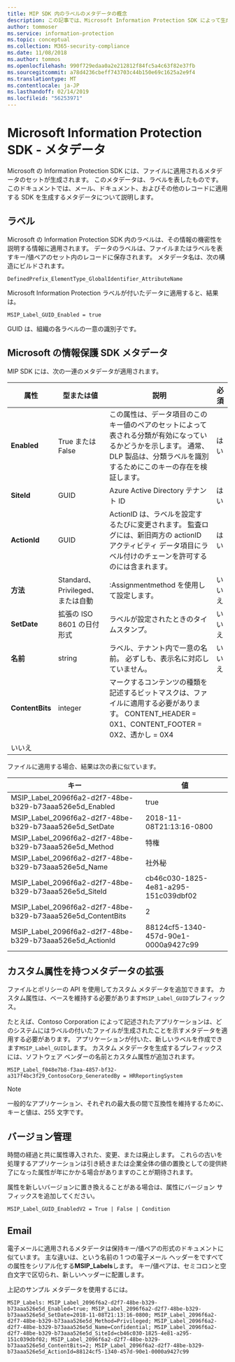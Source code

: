 ```yaml
---
title: MIP SDK 内のラベルのメタデータの概念
description: この記事では、Microsoft Information Protection SDK によって生成されるメタデータを理解できます。
author: tommoser
ms.service: information-protection
ms.topic: conceptual
ms.collection: M365-security-compliance
ms.date: 11/08/2018
ms.author: tommos
ms.openlocfilehash: 990f729edaa0a2e212812f84fc5a4c63f82e37fb
ms.sourcegitcommit: a78d4236cbeff743703c44b150e69c1625a2e9f4
ms.translationtype: MT
ms.contentlocale: ja-JP
ms.lasthandoff: 02/14/2019
ms.locfileid: "56253971"
---
```

# <a name="microsoft-information-protection-sdk---metadata"></a>Microsoft Information Protection SDK - メタデータ

Microsoft の Information Protection SDK には、ファイルに適用されるメタデータのセットが生成されます。 このメタデータは、ラベルを表したものです。 このドキュメントでは、メール、ドキュメント、およびその他のレコードに適用する SDK を生成するメタデータについて説明します。

## <a name="labels"></a>ラベル

Microsoft の Information Protection SDK 内のラベルは、その情報の機密性を説明する情報に適用されます。 データのラベルは、ファイルまたはラベルを表すキー/値ペアのセット内のレコードに保存されます。 メタデータ名は、次の構造にビルドされます。

`DefinedPrefix_ElementType_GlobalIdentifier_AttributeName`

Microsoft Information Protection ラベルが付いたデータに適用すると、結果は。

`MSIP_Label_GUID_Enabled = true`

GUID は、組織の各ラベルの一意の識別子です。

## <a name="microsoft-information-protection-sdk-metadata"></a>Microsoft の情報保護 SDK メタデータ

MIP SDK には、次の一連のメタデータが適用されます。

| 属性 | 型または値                 | 説明                                                                                                                                                                                                                                        | 必須 |
|-----------|-------------------------------|----------------------------------------------------------------------------------------------------------------------------------------------------------------------------------------------------------------------------------------------------|-----------|
| **Enabled**   | True または False                 | この属性は、データ項目のこのキー値のペアのセットによって表される分類が有効になっているかどうかを示します。 通常、DLP 製品は、分類ラベルを識別するためにこのキーの存在を検証します。 | はい       |
| **SiteId**    | GUID                          | Azure Active Directory テナント ID                                                                                                                                                                                                                   | はい       |
| **ActionId**  | GUID                          | ActionID は、ラベルを設定するたびに変更されます。 監査ログには、新旧両方の actionID アクティビティ データ項目にラベル付けのチェーンを許可するのには含まれます。                                                                                 | はい       |
| **方法**    | Standard、Privileged、または自動        | :Assignmentmethod を使用して設定します。                                                                                                                                                                                                                 | いいえ        |
| **SetDate**   | 拡張の ISO 8601 の日付形式 | ラベルが設定されたときのタイムスタンプ。                                                                                                                                                                                                              | いいえ        |
| **名前**      | string                        | ラベル、テナント内で一意の名前。 必ずしも、表示名に対応していません。                                                                                                                                                              | いいえ      |
| **ContentBits** | integer | マークするコンテンツの種類を記述するビットマスクは、ファイルに適用する必要があります。 CONTENT_HEADER = 0X1、CONTENT_FOOTER = 0X2、透かし = 0X4
 | いいえ |

ファイルに適用する場合、結果は次の表に似ています。

| キー                                                         | 値                                |
|-------------------------------------------------------------|--------------------------------------|
| MSIP_Label_2096f6a2-d2f7-48be-b329-b73aaa526e5d_Enabled     | true                                 |
| MSIP_Label_2096f6a2-d2f7-48be-b329-b73aaa526e5d_SetDate     | 2018-11-08T21:13:16-0800             |
| MSIP_Label_2096f6a2-d2f7-48be-b329-b73aaa526e5d_Method      | 特権                           |
| MSIP_Label_2096f6a2-d2f7-48be-b329-b73aaa526e5d_Name        | 社外秘                         |
| MSIP_Label_2096f6a2-d2f7-48be-b329-b73aaa526e5d_SiteId      | cb46c030-1825-4e81-a295-151c039dbf02 |
| MSIP_Label_2096f6a2-d2f7-48be-b329-b73aaa526e5d_ContentBits | 2                                    |
| MSIP_Label_2096f6a2-d2f7-48be-b329-b73aaa526e5d_ActionId    | 88124cf5-1340-457d-90e1-0000a9427c99 |

## <a name="extending-metadata-with-custom-attributes"></a>カスタム属性を持つメタデータの拡張

ファイルとポリシーの API を使用してカスタム メタデータを追加できます。 カスタム属性は、ベースを維持する必要があります`MSIP_Label_GUID`プレフィックス。 

たとえば、Contoso Corporation によって記述されたアプリケーションは、どのシステムにはラベルの付いたファイルが生成されたことを示すメタデータを適用する必要があります。 アプリケーションが付いた、新しいラベルを作成できます`MSIP_Label_GUID`します。 カスタム メタデータを生成するプレフィックスには、ソフトウェア ベンダーの名前とカスタム属性が追加されます。

```
MSIP_Label_f048e7b8-f3aa-4857-bf32-a317f4bc3f29_ContosoCorp_GeneratedBy = HRReportingSystem
```

> [!Note]
> 一般的なアプリケーション、それぞれの最大長の間で互換性を維持するために、キーと値は、255 文字です。

## <a name="versioning"></a>バージョン管理

時間の経過と共に属性導入された、変更、または廃止します。 これらの古いを処理するアプリケーションは引き続きまたは企業全体の値の置換としての提供終了になった属性が年にかかる場合がありますのことが期待されます。

属性を新しいバージョンに置き換えることがある場合は、属性にバージョン サフィックスを追加してください。

`MSIP_Label_GUID_EnabledV2 = True | False | Condition`

## <a name="email"></a>Email

電子メールに適用されるメタデータは保持キー/値ペアの形式のドキュメントに似ています。 主な違いは、という名前の 1 つの電子メール ヘッダーをですべての属性をシリアル化する**MSIP_Labels**します。 キー/値ペアは、セミコロンと空白文字で区切られ、新しいヘッダーに配置します。

上記のサンプル メタデータを使用するには。

```
MSIP_Labels: MSIP_Label_2096f6a2-d2f7-48be-b329-b73aaa526e5d_Enabled=true; MSIP_Label_2096f6a2-d2f7-48be-b329-b73aaa526e5d_SetDate=2018-11-08T21:13:16-0800; MSIP_Label_2096f6a2-d2f7-48be-b329-b73aaa526e5d_Method=Privileged; MSIP_Label_2096f6a2-d2f7-48be-b329-b73aaa526e5d_Name=Confidential; MSIP_Label_2096f6a2-d2f7-48be-b329-b73aaa526e5d_SiteId=cb46c030-1825-4e81-a295-151c039dbf02; MSIP_Label_2096f6a2-d2f7-48be-b329-b73aaa526e5d_ContentBits=2; MSIP_Label_2096f6a2-d2f7-48be-b329-b73aaa526e5d_ActionId=88124cf5-1340-457d-90e1-0000a9427c99
```
